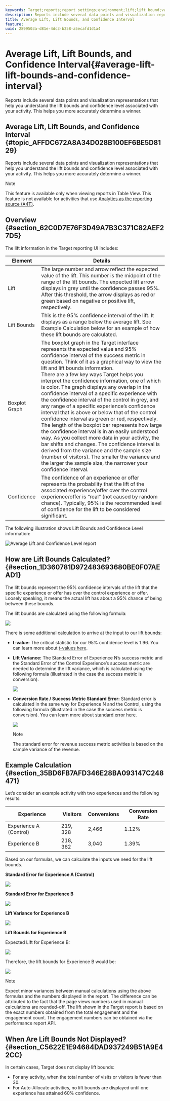 ```yaml
---
keywords: Target;reports;report settings;environment;lift;lift bound;variance;confidence;control
description: Reports include several data points and visualization representations that help you understand the lift bounds and confidence level associated with your activity. This helps you more accurately determine a winner.
title: Average Lift, Lift Bounds, and Confidence Interval
feature: 
uuid: 2899503a-d81e-4dc3-b258-a5ecafd1d1a4
---
```


# Average Lift, Lift Bounds, and Confidence Interval{#average-lift-lift-bounds-and-confidence-interval}

Reports include several data points and visualization representations that help you understand the lift bounds and confidence level associated with your activity. This helps you more accurately determine a winner.

## Average Lift, Lift Bounds, and Confidence Interval {#topic_AFFDC672A8A34D028B100EF6BE5D8129}

Reports include several data points and visualization representations that help you understand the lift bounds and confidence level associated with your activity. This helps you more accurately determine a winner.

>[!NOTE]
>
>This feature is available only when viewing reports in Table View. This feature is not available for activities that use [Analytics as the reporting source (A4T)](../../c-integrating-target-with-mac/a4t/a4t.md#concept_7540C8C04259434AB6EE33B09F47A1DE).

## Overview {#section_62C0D7E76F3D49A7B3C371C82AEF27D5}

The lift information in the Target reporting UI includes:

| Element | Details |
|--- |--- |
|Lift|The large number and arrow reflect the expected value of the lift. This number is the midpoint of the range of the lift bounds. The expected lift arrow displays in grey until the confidence passes 95%. After this threshold, the arrow displays as red or green based on negative or positive lift, respectively.|
|Lift Bounds|This is the 95% confidence interval of the lift. It displays as a range below the average lift. See Example Calculation below for an example of how these lift bounds are calculated.|
|Boxplot Graph|The boxplot graph in the Target interface represents the expected value and 95% confidence interval of the success metric in question. Think of it as a graphical way to view the lift and lift bounds information.<br>There are a few key ways Target helps you interpret the confidence information, one of which is color. The graph displays any overlap in the confidence interval of a specific experience with the confidence interval of the control in grey, and any range of a specific experience’s confidence interval that is above or below that of the control confidence interval as green or red, respectively.<br>The length of the boxplot bar represents how large the confidence interval is in an easily understood way. As you collect more data in your activity, the bar shifts and changes. The confidence interval is derived from the variance and the sample size (number of visitors). The smaller the variance and the larger the sample size, the narrower your confidence interval.|
|Confidence|The confidence of an experience or offer represents the probability that the lift of the associated experience/offer over the control experience/offer is “real” (not caused by random chance). Typically, 95% is the recommended level of confidence for the lift to be considered significant.|

The following illustration shows Lift Bounds and Confidence Level information:

![Average Lift and Confidence Level report](/help/c-reports/c-report-settings/assets/lift-screenshot-new.png)

## How are Lift Bounds Calculated? {#section_1D360781D972483693680BE0F07AEAD1}

The lift bounds represent the 95% confidence intervals of the lift that the specific experience or offer has over the control experience or offer. Loosely speaking, it means the actual lift has about a 95% chance of being between these bounds.

The lift bounds are calculated using the following formula:

![](assets/lift_diagram.png)

There is some additional calculation to arrive at the input to our lift bounds:

* **t-value:** The critical statistic for our 95% confidence level is 1.96. You can learn more about [t-values here](https://en.wikipedia.org/wiki/T-statistic). 
* **Lift Variance:** The Standard Error of Experience N’s success metric and the Standard Error of the Control Experience’s success metric are needed to determine the lift variance, which is calculated using the following formula (illustrated in the case the success metric is conversion).

  ![](assets/lift_variance.png)

* **Conversion Rate / Success Metric Standard Error:** Standard error is calculated in the same way for Experience N and the Control, using the following formula (illustrated in the case the success metric is conversion). You can learn more about [standard error here](https://en.wikipedia.org/wiki/Standard_error).

  ![](assets/standard_error.png)

  >[!NOTE]
  >
  >The standard error for revenue success metric activities is based on the sample variance of the revenue.

## Example Calculation {#section_35BD6FB7AFD346E28BA093147C248471}

Let’s consider an example activity with two experiences and the following results:

| Experience | Visitors | Conversions | Conversion Rate |
|--- |--- |--- |--- |
|Experience A (Control)|219, 328|2,466|1.12%|
|Experience B|218, 362|3,040|1.39%|

Based on our formulas, we can calculate the inputs we need for the lift bounds.

**Standard Error for Experience A (Control)**

![](assets/standard_error_A.png)

**Standard Error for Experience B**

![](assets/standard_error_B.png)

**Lift Variance for Experience B**

![](assets/lift_variance_B.png)

**Lift Bounds for Experience B**

Expected Lift for Experience B:

![](assets/lift_bounds_B.png)

Therefore, the lift bounds for Experience B would be:

![](assets/lift_bounds_B2.png)

>[!NOTE]
>
>Expect minor variances between manual calculations using the above formulas and the numbers displayed in the report. The difference can be attributed to the fact that the page views numbers used in manual calculations are rounded-off. The lift shown in the Target report is based on the exact numbers obtained from the total engagement and the engagement count. The engagement numbers can be obtained via the performance report API.

## When Are Lift Bounds Not Displayed? {#section_C5622E1E94684DAD937249B51A9E42CC}

In certain cases, Target does not display lift bounds:

* For any activity, when the total number of visits or visitors is fewer than 30. 
* For Auto-Allocate activities, no lift bounds are displayed until one experience has attained 60% confidence.

